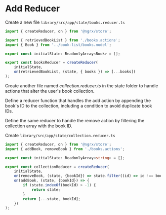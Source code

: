 # Add Reducer

Create a new file `library/src/app/state/books.reducer.ts`

```ts
import { createReducer, on } from '@ngrx/store';

import { retrievedBookList } from './books.actions';
import { Book } from '../book-list/books.model';

export const initialState: ReadonlyArray<Book> = [];

export const booksReducer = createReducer(
    initialState,
    on(retrievedBookList, (state, { books }) => [...books])
);
```

Create another file named *collection.reducer.ts* in the state folder to handle actions that alter the user's book collection. 

Define a reducer function that handles the add action by appending the book's ID to the collection, including a condition to avoid duplicate book IDs. 

Define the same reducer to handle the remove action by filtering the collection array with the book ID.

Create `library/src/app/state/collection.reducer.ts`

```ts
import { createReducer, on } from '@ngrx/store';
import { addBook, removeBook } from './books.actions';

export const initialState: ReadonlyArray<string> = [];

export const collectionReducer = createReducer(
    initialState,
    on(removeBook, (state, {bookId}) => state.filter((id) => id !== bookId)),
    on(addBook, (state, {bookId}) => {
        if (state.indexOf(bookId) > -1) {
            return state;
        }
        return [...state, bookId];
    })
);
```